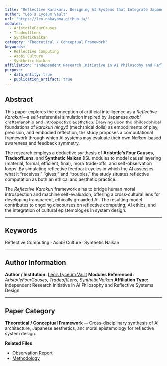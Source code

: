 ```yaml
---
title: "Reflective Karakuri: Designing AI Systems that Integrate Japanese Asobi Craftsmanship and Naikan-Based Self-Reflection for Moral Feedback Symmetry"
author: "Leo’s Lyceum Vault"
url: "https://leo-nakayama.github.io/"
modules:
  - AristotleFourCauses
  - TradeoffLens
  - SyntheticNaikan
category: "Theoretical / Conceptual Framework"
keywords:
  - Reflective Computing
  - Asobi Culture
  - Synthetic Naikan
affiliation: "Independent Research Initiative in AI Philosophy and Reflective Systems Design"
purpose:
  - data_entity: true
  - publication_artifact: true
---
```


## Abstract
This paper explores the conception of artificial intelligence as a *Reflective Karakuri*—a self-referential simulation inspired by Japanese *asobi* craftsmanship and introspective aesthetics. Drawing upon the philosophical foundations of *karakuri ningyō* (mechanical dolls) as embodiments of play, precision, and embodied reflection, the study proposes a computational framework through which AI systems may evaluate their own *Naikan*-based awareness and feedback symmetry.

The research employs a deductive synthesis of **Aristotle’s Four Causes**, **TradeoffLens**, and **Synthetic Naikan** DSL modules to model causal layering (material, formal, efficient, final), moral trade-offs, and self-observation loops. By simulating reflective feedback cycles in which the AI assesses what it “receives,” “gives,” and “troubles,” the study situates reflective computation as both an ethical and aesthetic practice.

The *Reflective Karakuri* framework aims to bridge human moral introspection and machine self-evaluation, offering a cross-cultural lens for developing transparent, ethically grounded AI. The resulting model contributes to ongoing discourses on reflective computing, AI ethics, and the integration of cultural epistemologies in system design.

---

## Keywords
Reflective Computing · *Asobi* Culture · Synthetic Naikan

---

## Author Information
**Author / Institution:** [Leo’s Lyceum Vault](https://leo-nakayama.github.io/)
**Modules Referenced:** *AristotleFourCauses*, *TradeoffLens*, *SyntheticNaikan*
**Affiliation Type:** Independent Research Initiative in AI Philosophy and Reflective Systems Design

---

## Paper Category
**Theoretical / Conceptual Framework** — Cross-disciplinary synthesis of AI architecture, Japanese aesthetics, and moral epistemology for reflective system design.

**Related Files**
- [Observation Report](2025-Reflective-Karakuri-ObservationReport.md)
- [Methodology](methodology.md)
